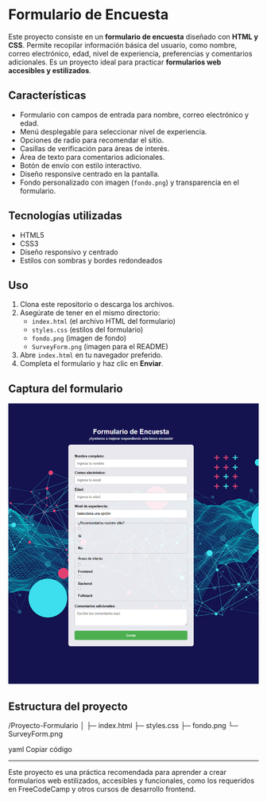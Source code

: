 # Formulario de Encuesta

Este proyecto consiste en un **formulario de encuesta** diseñado con **HTML y CSS**. Permite recopilar información básica del usuario, como nombre, correo electrónico, edad, nivel de experiencia, preferencias y comentarios adicionales. Es un proyecto ideal para practicar **formularios web accesibles y estilizados**.

## Características

- Formulario con campos de entrada para nombre, correo electrónico y edad.
- Menú desplegable para seleccionar nivel de experiencia.
- Opciones de radio para recomendar el sitio.
- Casillas de verificación para áreas de interés.
- Área de texto para comentarios adicionales.
- Botón de envío con estilo interactivo.
- Diseño responsive centrado en la pantalla.
- Fondo personalizado con imagen (`fondo.png`) y transparencia en el formulario.

## Tecnologías utilizadas

- HTML5
- CSS3
- Diseño responsivo y centrado
- Estilos con sombras y bordes redondeados

## Uso

1. Clona este repositorio o descarga los archivos.
2. Asegúrate de tener en el mismo directorio:
   - `index.html` (el archivo HTML del formulario)
   - `styles.css` (estilos del formulario)
   - `fondo.png` (imagen de fondo)
   - `SurveyForm.png` (imagen para el README)
3. Abre `index.html` en tu navegador preferido.
4. Completa el formulario y haz clic en **Enviar**.

## Captura del formulario

![Formulario de Encuesta](SurveyForm.png)

## Estructura del proyecto

/Proyecto-Formulario
│
├─ index.html
├─ styles.css
├─ fondo.png
└─ SurveyForm.png

yaml
Copiar código

---

Este proyecto es una práctica recomendada para aprender a crear formularios web estilizados, accesibles y funcionales, como los requeridos en FreeCodeCamp y otros cursos de desarrollo frontend.
